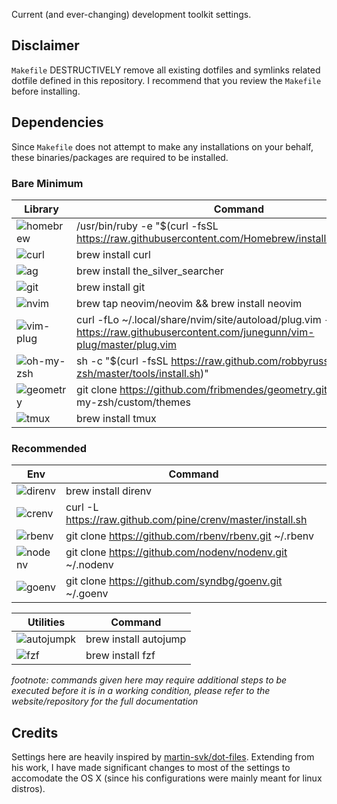 Current (and ever-changing) development toolkit settings.

## Disclaimer
`Makefile` DESTRUCTIVELY remove all existing dotfiles and symlinks related dotfile defined in this repository. I
recommend that you review the `Makefile` before installing.

## Dependencies
Since `Makefile` does not attempt to make any installations on your behalf, these binaries/packages are required to be
installed.

### Bare Minimum

| Library                                              | Command                                                                                                                                |
|------------------------------------------------------|----------------------------------------------------------------------------------------------------------------------------------------|
| ![homebrew](https://brew.sh/)                        | /usr/bin/ruby -e "$(curl -fsSL https://raw.githubusercontent.com/Homebrew/install/master/install)"                                     |
| ![curl](https://curl.haxx.se/)                       | brew install curl                                                                                                                      |
| ![ag](https://geoff.greer.fm/ag/)                    | brew install the_silver_searcher                                                                                                       |
| ![git](https://www.atlassian.com/git/tutorials)      | brew install git                                                                                                                       |
| ![nvim](https://neovim.io/)                          | brew tap neovim/neovim && brew install neovim                                                                                          |
| ![vim-plug](https://github.com/junegunn/vim-plug)    | curl -fLo ~/.local/share/nvim/site/autoload/plug.vim --create-dirs https://raw.githubusercontent.com/junegunn/vim-plug/master/plug.vim |
| ![oh-my-zsh](http://ohmyz.sh/)                       | sh -c "$(curl -fsSL https://raw.github.com/robbyrussell/oh-my-zsh/master/tools/install.sh)"                                            |
| ![geometry](https://github.com/fribmendes/geometry)  | git clone https://github.com/fribmendes/geometry.git $HOME/.oh-my-zsh/custom/themes                                                    |
| ![tmux](https://gist.github.com/MohamedAlaa/2961058) | brew install tmux                                                                                                                      |

### Recommended

| Env                                                  | Command                                                                                                                                |
|------------------------------------------------------|----------------------------------------------------------------------------------------------------------------------------------------|
| ![direnv](https://direnv.net/)                       | brew install direnv                                                                                                                    |
| ![crenv](https://github.com/pine/crenv)              | curl -L https://raw.github.com/pine/crenv/master/install.sh | bash                                                                     |
| ![rbenv](https://github.com/rbenv/rbenv)             | git clone https://github.com/rbenv/rbenv.git ~/.rbenv                                                                                  |
| ![nodenv](https://github.com/nodenv/nodenv)          | git clone https://github.com/nodenv/nodenv.git ~/.nodenv                                                                               |
| ![goenv](https://github.com/syndbg/goenv)            | git clone https://github.com/syndbg/goenv.git ~/.goenv                                                                                 |

| Utilities                                            | Command                                                                                                                                |
|------------------------------------------------------|----------------------------------------------------------------------------------------------------------------------------------------|
| ![autojumpk](https://github.com/wting/autojump)      | brew install autojump                                                                                                                  |
| ![fzf](https://github.com/junegunn/fzf)              | brew install fzf                                                                                                                       |

_footnote: commands given here may require additional steps to be executed before it is in a working condition, please
refer to the website/repository for the full documentation_


## Credits
Settings here are heavily inspired by [martin-svk/dot-files](https://github.com/martin-svk/dot-files).
Extending from his work, I have made significant changes to most of the settings to accomodate the OS X (since his configurations were mainly meant for linux distros).
